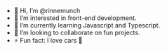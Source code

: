 - 👋 Hi, I’m @rinnemunch
- 👀 I’m interested in front-end development.
- 🌱 I’m currently learning Javascript and Typescript.
- 💞️ I’m looking to collaborate on fun projects.
- ⚡ Fun fact: I love cars 🚗

<!---
rinnemunch/rinnemunch is a ✨ special ✨ repository because its `README.md` (this file) appears on your GitHub profile.
You can click the Preview link to take a look at your changes.
--->
